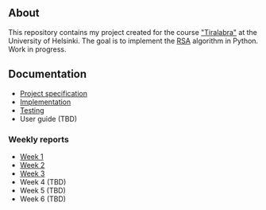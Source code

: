 ## About

This repository contains my project created for the course ["Tiralabra"](https://tiralabra.github.io/2022_p1/index) at the University of Helsinki. The goal is to implement the [RSA](https://en.wikipedia.org/wiki/RSA_(cryptosystem)) algorithm in Python. Work in progress.

## Documentation

- [Project specification](documentation/specification.md)
- [Implementation](documentation/implementation.md)
- [Testing](documentation/testing.md)
- User guide (TBD)

### Weekly reports

- [Week 1](documentation/reports/week1.md)
- [Week 2](documentation/reports/week2.md)
- [Week 3](documentation/reports/week3.md)
- Week 4 (TBD)
- Week 5 (TBD)
- Week 6 (TBD)
